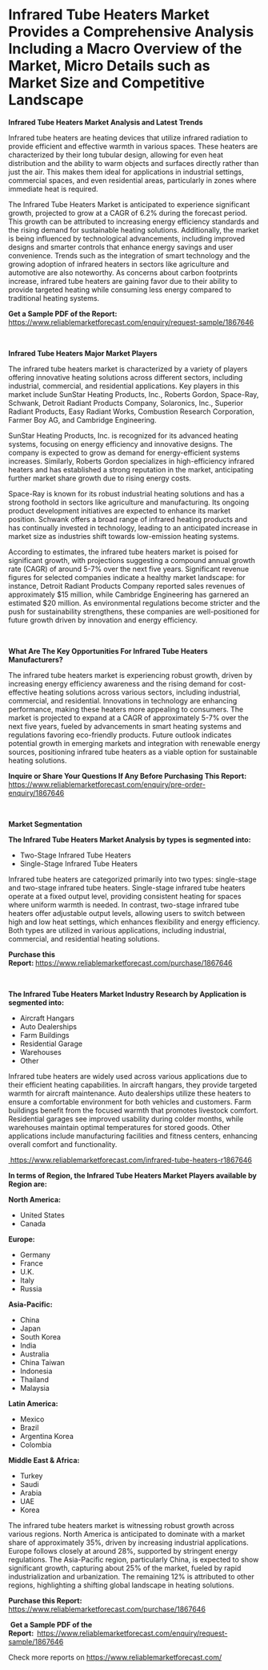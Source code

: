 <p><h1>Infrared Tube Heaters Market Provides a Comprehensive Analysis Including a Macro Overview of the Market, Micro Details such as Market Size and Competitive Landscape</h1></p><p><strong>Infrared Tube Heaters Market Analysis and Latest Trends</strong></p>
<p><p>Infrared tube heaters are heating devices that utilize infrared radiation to provide efficient and effective warmth in various spaces. These heaters are characterized by their long tubular design, allowing for even heat distribution and the ability to warm objects and surfaces directly rather than just the air. This makes them ideal for applications in industrial settings, commercial spaces, and even residential areas, particularly in zones where immediate heat is required.</p><p>The Infrared Tube Heaters Market is anticipated to experience significant growth, projected to grow at a CAGR of 6.2% during the forecast period. This growth can be attributed to increasing energy efficiency standards and the rising demand for sustainable heating solutions. Additionally, the market is being influenced by technological advancements, including improved designs and smarter controls that enhance energy savings and user convenience. Trends such as the integration of smart technology and the growing adoption of infrared heaters in sectors like agriculture and automotive are also noteworthy. As concerns about carbon footprints increase, infrared tube heaters are gaining favor due to their ability to provide targeted heating while consuming less energy compared to traditional heating systems.</p></p>
<p><strong>Get a Sample PDF of the Report:&nbsp;</strong> <a href="https://www.reliablemarketforecast.com/enquiry/request-sample/1867646?utm_campaign=3357&utm_medium=2&utm_source=Github&utm_content=ia&utm_term=10042025&utm_id=infrared-tube-heaters">https://www.reliablemarketforecast.com/enquiry/request-sample/1867646</a></p>
<p>&nbsp;</p>
<p><strong>Infrared Tube Heaters Major Market Players</strong></p>
<p><p>The infrared tube heaters market is characterized by a variety of players offering innovative heating solutions across different sectors, including industrial, commercial, and residential applications. Key players in this market include SunStar Heating Products, Inc., Roberts Gordon, Space-Ray, Schwank, Detroit Radiant Products Company, Solaronics, Inc., Superior Radiant Products, Easy Radiant Works, Combustion Research Corporation, Farmer Boy AG, and Cambridge Engineering.</p><p>SunStar Heating Products, Inc. is recognized for its advanced heating systems, focusing on energy efficiency and innovative designs. The company is expected to grow as demand for energy-efficient systems increases. Similarly, Roberts Gordon specializes in high-efficiency infrared heaters and has established a strong reputation in the market, anticipating further market share growth due to rising energy costs.</p><p>Space-Ray is known for its robust industrial heating solutions and has a strong foothold in sectors like agriculture and manufacturing. Its ongoing product development initiatives are expected to enhance its market position. Schwank offers a broad range of infrared heating products and has continually invested in technology, leading to an anticipated increase in market size as industries shift towards low-emission heating systems.</p><p>According to estimates, the infrared tube heaters market is poised for significant growth, with projections suggesting a compound annual growth rate (CAGR) of around 5-7% over the next five years. Significant revenue figures for selected companies indicate a healthy market landscape: for instance, Detroit Radiant Products Company reported sales revenues of approximately $15 million, while Cambridge Engineering has garnered an estimated $20 million. As environmental regulations become stricter and the push for sustainability strengthens, these companies are well-positioned for future growth driven by innovation and energy efficiency.</p></p>
<p>&nbsp;</p>
<p><strong>What Are The Key Opportunities For Infrared Tube Heaters Manufacturers?</strong></p>
<p><p>The infrared tube heaters market is experiencing robust growth, driven by increasing energy efficiency awareness and the rising demand for cost-effective heating solutions across various sectors, including industrial, commercial, and residential. Innovations in technology are enhancing performance, making these heaters more appealing to consumers. The market is projected to expand at a CAGR of approximately 5-7% over the next five years, fueled by advancements in smart heating systems and regulations favoring eco-friendly products. Future outlook indicates potential growth in emerging markets and integration with renewable energy sources, positioning infrared tube heaters as a viable option for sustainable heating solutions.</p></p>
<p><strong>Inquire or Share Your Questions If Any Before Purchasing This Report:</strong> <a href="https://www.reliablemarketforecast.com/enquiry/pre-order-enquiry/1867646?utm_campaign=3357&utm_medium=2&utm_source=Github&utm_content=ia&utm_term=10042025&utm_id=infrared-tube-heaters">https://www.reliablemarketforecast.com/enquiry/pre-order-enquiry/1867646</a></p>
<p>&nbsp;</p>
<p><strong>Market Segmentation</strong></p>
<p><strong>The Infrared Tube Heaters Market Analysis by types is segmented into:</strong></p>
<p><ul><li>Two-Stage Infrared Tube Heaters</li><li>Single-Stage Infrared Tube Heaters</li></ul></p>
<p><p>Infrared tube heaters are categorized primarily into two types: single-stage and two-stage infrared tube heaters. Single-stage infrared tube heaters operate at a fixed output level, providing consistent heating for spaces where uniform warmth is needed. In contrast, two-stage infrared tube heaters offer adjustable output levels, allowing users to switch between high and low heat settings, which enhances flexibility and energy efficiency. Both types are utilized in various applications, including industrial, commercial, and residential heating solutions.</p></p>
<p><strong>Purchase this Report:&nbsp;</strong><a href="https://www.reliablemarketforecast.com/purchase/1867646?utm_campaign=3357&utm_medium=2&utm_source=Github&utm_content=ia&utm_term=10042025&utm_id=infrared-tube-heaters">https://www.reliablemarketforecast.com/purchase/1867646</a></p>
<p>&nbsp;</p>
<p><strong>The Infrared Tube Heaters Market Industry Research by Application is segmented into:</strong></p>
<p><ul><li>Aircraft Hangars</li><li>Auto Dealerships</li><li>Farm Buildings</li><li>Residential Garage</li><li>Warehouses</li><li>Other</li></ul></p>
<p><p>Infrared tube heaters are widely used across various applications due to their efficient heating capabilities. In aircraft hangars, they provide targeted warmth for aircraft maintenance. Auto dealerships utilize these heaters to ensure a comfortable environment for both vehicles and customers. Farm buildings benefit from the focused warmth that promotes livestock comfort. Residential garages see improved usability during colder months, while warehouses maintain optimal temperatures for stored goods. Other applications include manufacturing facilities and fitness centers, enhancing overall comfort and functionality.</p></p>
<p><a href="https://www.reliablemarketforecast.com/infrared-tube-heaters-r1867646?utm_campaign=3357&utm_medium=2&utm_source=Github&utm_content=ia&utm_term=10042025&utm_id=infrared-tube-heaters">&nbsp;https://www.reliablemarketforecast.com/infrared-tube-heaters-r1867646</a></p>
<p><strong>In terms of Region, the Infrared Tube Heaters Market Players available by Region are:</strong></p>
<p>
    <p> <strong> North America: </strong>
        <ul>
            <li>United States</li>
            <li>Canada</li>
        </ul>
        </p> 
    <p> <strong> Europe: </strong>
        <ul>
            <li>Germany</li>
            <li>France</li>
            <li>U.K.</li>
            <li>Italy</li>
            <li>Russia</li>
        </ul>
        </p> 
    <p> <strong> Asia-Pacific: </strong>
        <ul>
            <li>China</li>
            <li>Japan</li>
            <li>South Korea</li>
            <li>India</li>
            <li>Australia</li>
            <li>China Taiwan</li>
            <li>Indonesia</li>
            <li>Thailand</li>
            <li>Malaysia</li>
        </ul>
        </p> 
    <p> <strong> Latin America: </strong>
        <ul>
            <li>Mexico</li>
            <li>Brazil</li>
            <li>Argentina Korea</li>
            <li>Colombia</li>
        </ul>
        </p> 
    <p> <strong> Middle East & Africa: </strong>
        <ul>
            <li>Turkey</li>
            <li>Saudi</li>
            <li>Arabia</li>
            <li>UAE</li>
            <li>Korea</li>
        </ul>
    </p>
    </p>
<p><p>The infrared tube heaters market is witnessing robust growth across various regions. North America is anticipated to dominate with a market share of approximately 35%, driven by increasing industrial applications. Europe follows closely at around 28%, supported by stringent energy regulations. The Asia-Pacific region, particularly China, is expected to show significant growth, capturing about 25% of the market, fueled by rapid industrialization and urbanization. The remaining 12% is attributed to other regions, highlighting a shifting global landscape in heating solutions.</p></p>
<p><strong>Purchase this Report: </strong><a href="https://www.reliablemarketforecast.com/purchase/1867646?utm_campaign=3357&utm_medium=2&utm_source=Github&utm_content=ia&utm_term=10042025&utm_id=infrared-tube-heaters">https://www.reliablemarketforecast.com/purchase/1867646</a></p>
<p>&nbsp;<strong>Get a Sample PDF of the Report:&nbsp;&nbsp;</strong><a href="https://www.reliablemarketforecast.com/enquiry/request-sample/1867646?utm_campaign=3357&utm_medium=2&utm_source=Github&utm_content=ia&utm_term=10042025&utm_id=infrared-tube-heaters">https://www.reliablemarketforecast.com/enquiry/request-sample/1867646</a></p>
<p><strong></strong></p>
<p>Check more reports on <a href="https://www.reliablemarketforecast.com/?utm_campaign=3357&utm_medium=2&utm_source=Github&utm_content=ia&utm_term=10042025&utm_id=infrared-tube-heaters">https://www.reliablemarketforecast.com/</a></p>